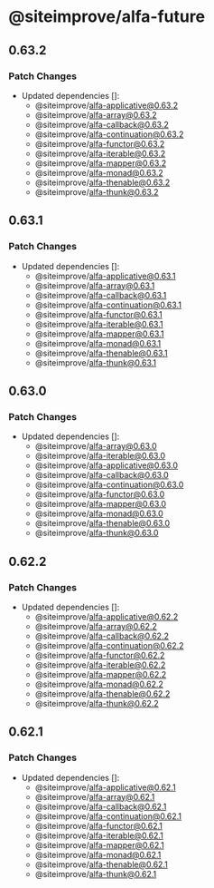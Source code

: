 # @siteimprove/alfa-future

## 0.63.2

### Patch Changes

- Updated dependencies []:
  - @siteimprove/alfa-applicative@0.63.2
  - @siteimprove/alfa-array@0.63.2
  - @siteimprove/alfa-callback@0.63.2
  - @siteimprove/alfa-continuation@0.63.2
  - @siteimprove/alfa-functor@0.63.2
  - @siteimprove/alfa-iterable@0.63.2
  - @siteimprove/alfa-mapper@0.63.2
  - @siteimprove/alfa-monad@0.63.2
  - @siteimprove/alfa-thenable@0.63.2
  - @siteimprove/alfa-thunk@0.63.2

## 0.63.1

### Patch Changes

- Updated dependencies []:
  - @siteimprove/alfa-applicative@0.63.1
  - @siteimprove/alfa-array@0.63.1
  - @siteimprove/alfa-callback@0.63.1
  - @siteimprove/alfa-continuation@0.63.1
  - @siteimprove/alfa-functor@0.63.1
  - @siteimprove/alfa-iterable@0.63.1
  - @siteimprove/alfa-mapper@0.63.1
  - @siteimprove/alfa-monad@0.63.1
  - @siteimprove/alfa-thenable@0.63.1
  - @siteimprove/alfa-thunk@0.63.1

## 0.63.0

### Patch Changes

- Updated dependencies []:
  - @siteimprove/alfa-array@0.63.0
  - @siteimprove/alfa-iterable@0.63.0
  - @siteimprove/alfa-applicative@0.63.0
  - @siteimprove/alfa-callback@0.63.0
  - @siteimprove/alfa-continuation@0.63.0
  - @siteimprove/alfa-functor@0.63.0
  - @siteimprove/alfa-mapper@0.63.0
  - @siteimprove/alfa-monad@0.63.0
  - @siteimprove/alfa-thenable@0.63.0
  - @siteimprove/alfa-thunk@0.63.0

## 0.62.2

### Patch Changes

- Updated dependencies []:
  - @siteimprove/alfa-applicative@0.62.2
  - @siteimprove/alfa-array@0.62.2
  - @siteimprove/alfa-callback@0.62.2
  - @siteimprove/alfa-continuation@0.62.2
  - @siteimprove/alfa-functor@0.62.2
  - @siteimprove/alfa-iterable@0.62.2
  - @siteimprove/alfa-mapper@0.62.2
  - @siteimprove/alfa-monad@0.62.2
  - @siteimprove/alfa-thenable@0.62.2
  - @siteimprove/alfa-thunk@0.62.2

## 0.62.1

### Patch Changes

- Updated dependencies []:
  - @siteimprove/alfa-applicative@0.62.1
  - @siteimprove/alfa-array@0.62.1
  - @siteimprove/alfa-callback@0.62.1
  - @siteimprove/alfa-continuation@0.62.1
  - @siteimprove/alfa-functor@0.62.1
  - @siteimprove/alfa-iterable@0.62.1
  - @siteimprove/alfa-mapper@0.62.1
  - @siteimprove/alfa-monad@0.62.1
  - @siteimprove/alfa-thenable@0.62.1
  - @siteimprove/alfa-thunk@0.62.1
